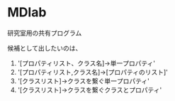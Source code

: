 # MDlab
研究室用の共有プログラム

 候補として出したいのは、
 1. '[プロパティリスト、クラス名]->単一プロパティ'
 2. '[プロパティリスト,クラス名]->[プロパティのリスト]'
 3. '[クラスリスト]->クラスを繋ぐ単一プロパティ'
 4. '[クラスリスト]->クラスを繋ぐクラスとプロパティ'